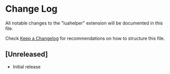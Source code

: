 # Change Log
All notable changes to the "luahelper" extension will be documented in this file.

Check [Keep a Changelog](http://keepachangelog.com/) for recommendations on how to structure this file.

## [Unreleased]
- Initial release